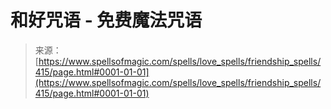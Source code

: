 <!--yml

category: 未分类

date: 2024-06-12 18:33:08

-->

# 和好咒语 - 免费魔法咒语

> 来源：[https://www.spellsofmagic.com/spells/love_spells/friendship_spells/415/page.html#0001-01-01](https://www.spellsofmagic.com/spells/love_spells/friendship_spells/415/page.html#0001-01-01)
